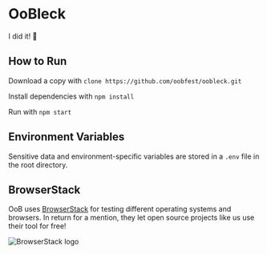 # OoBleck 
I did it! 🎉

## How to Run
Download a copy with `clone https://github.com/oobfest/oobleck.git`

Install dependencies with `npm install`

Run with `npm start`

## Environment Variables
Sensitive data and environment-specific variables are stored in a `.env` file in the root directory. 

## BrowserStack
OoB uses [BrowserStack](https://www.browserstack.com/) for testing different operating systems and browsers. In return for a mention, they let open source projects like us use their tool for free! 

![BrowserStack logo](https://p14.zdusercontent.com/attachment/1015988/aBucolILOJ05g0MhdGa3M5RZJ?token=eyJhbGciOiJkaXIiLCJlbmMiOiJBMTI4Q0JDLUhTMjU2In0..4idH1dcR31YZIoeSViHkOw.G-g-mY2_N51M4Je_i2pqVyaOEwMBtUhWGu0Jv01bYYLyH-87-ZCWpdg_teGvj8hko3I6PiwBoV6XqXpJt3jFyaRRxd00X9DFsbZ62Zu-6wzKIhmhqsJTtvg-atGniIekpqLx2ZogP_L84lru3shvL6jGsTXdUvd0v2xY_DhR-znvhfWg7BEfBDACpL54cM6DmKIAh_uu6QQ3DB2Ugy0y5US9_QmDIEIqTB4IZzAIxoesvSByH1KOjZW91aANMQAfw4TQIBTgiR8KKSqpyt_kRdr9Gv1UWz71ERgvpO6SZAw.qccFItg8K2FDbpn90cjeXA)
